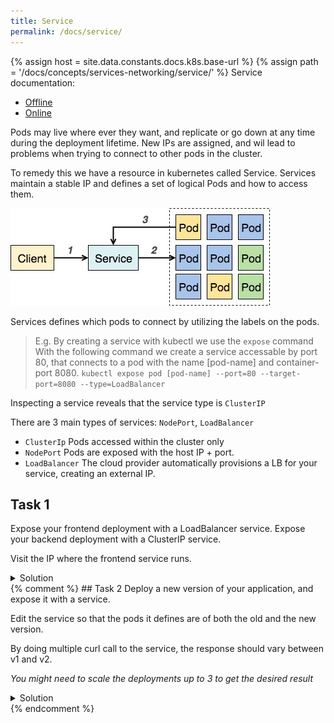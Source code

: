 ```yaml
---
title: Service
permalink: /docs/service/
---
```

{% assign host = site.data.constants.docs.k8s.base-url %}
{% assign path = '/docs/concepts/services-networking/service/' %}
Service documentation:
* [Offline]({{host.offline}}{{path}})
* [Online]({{host.online}}{{path}})

Pods may live where ever they want, and replicate or go down at any time during the deployment lifetime. New IPs are assigned, and wil lead to problems when trying to connect to other pods in the cluster.

To remedy this we have a resource in kubernetes called Service.
Services maintain a stable IP and defines a set of logical Pods and how to access them.

![text](../../img/k8s-service-pod-access.jpg)

Services defines which pods to connect by utilizing the labels on the pods.

> E.g. By creating a service with kubectl we use the `expose` command
With the following command we create a service accessable by port 80,
that connects to a pod with the name [pod-name] and container-port 8080.
`kubectl expose pod [pod-name] --port=80 --target-port=8080 --type=LoadBalancer`

Inspecting a service reveals that the service type is `ClusterIP`

There are 3 main types of services: `NodePort`, `LoadBalancer`
- `ClusterIp` Pods accessed within the cluster only
- `NodePort` Pods are exposed with the host IP + port.
- `LoadBalancer` The cloud provider automatically provisions a LB for your service, creating an external IP.


## Task 1

Expose your frontend deployment with a LoadBalancer service.
Expose your backend deployment with a ClusterIP service.

Visit the IP where the frontend service runs.

<details>
 <summary>Solution</summary>
 <div markdown="1">

### Solution 1: Exposing a pod with service

- `kubectl expose deployment ez-frontend --port 80 --target-port 8080 --type LoadBalancer`
- `kubectl get svc` # Note the EXTERNAL-IP
- Paste the ip into a browser and some response should appear once the loadbalancer is created.
 </div>
</details>
{% comment %}
## Task 2
Deploy a new version of your application, and expose it with a service.

Edit the service so that the pods it defines are of both the old and the new version.

By doing multiple curl call to the service, the response should vary between v1 and v2.

*You might need to scale the deployments up to 3 to get the desired result*

<details>
 <summary>Solution</summary>
 <div markdown="1">

### Solution 2: versioning

- Change the deployment name and version.
- `kubectl apply -f deployment.yaml` to deploy the new version
- `kubectl expose [pod-name] ... ` as the last task  
- `kubectl edit svc [svc-name]`
under the `selector tag`, remove all other tags other than `k8s-app: ...`
this will select all pods with the `k8s-app:my-app` label which should be both versions.

 </div>
</details>
{% endcomment %}
